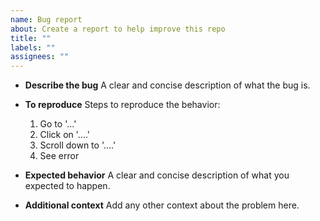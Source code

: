 ```yaml
---
name: Bug report
about: Create a report to help improve this repo
title: ""
labels: ""
assignees: ""
---
```


-   **Describe the bug**
    A clear and concise description of what the bug is.

-   **To reproduce**
    Steps to reproduce the behavior:

    1. Go to '...'
    2. Click on '....'
    3. Scroll down to '....'
    4. See error

-   **Expected behavior**
    A clear and concise description of what you expected to happen.

-   **Additional context**
    Add any other context about the problem here.
